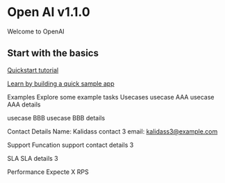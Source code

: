 # Open AI v1.1.0
Welcome to OpenAI

## Start with the basics

[Quickstart tutorial](https://platform.openai.com/docs/quickstart)

[Learn by building a quick sample app](https://platform.openai.com/examples)

Examples
Explore some example tasks
Usecases
usecase AAA
usecase AAA details

usecase BBB
usecase BBB details

Contact Details
Name: Kalidass contact 3 email: kalidass3@example.com

Support Funcation
support contact details 3

SLA
SLA details 3

Performance
Expecte X RPS